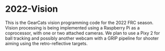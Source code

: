 # 2022-Vision
This is the GearCats vision programming code for the 2022 FRC season. Vision processing is being implemented using a Raspberry Pi as a coprocessor, with one or two attached cameras.
We plan to use a Pixy 2 for ball tracking and possibly another webcam with a GRIP pipeline for shooter aiming using the retro-reflective targets.
